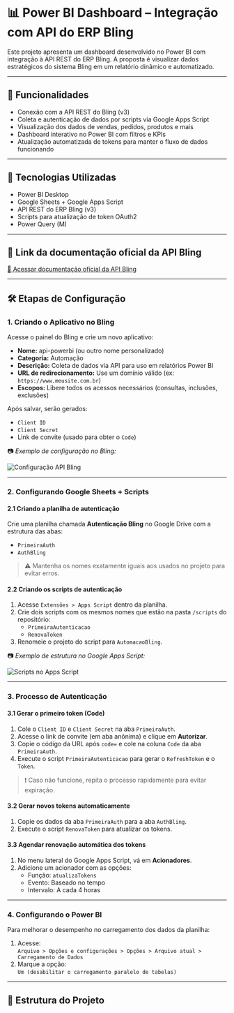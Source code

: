 # 📊 Power BI Dashboard – Integração com API do ERP Bling

Este projeto apresenta um dashboard desenvolvido no Power BI com integração à API REST do ERP Bling. A proposta é visualizar dados estratégicos do sistema Bling em um relatório dinâmico e automatizado.

---

## 🚀 Funcionalidades

- Conexão com a API REST do Bling (v3)
- Coleta e autenticação de dados por scripts via Google Apps Script
- Visualização dos dados de vendas, pedidos, produtos e mais
- Dashboard interativo no Power BI com filtros e KPIs
- Atualização automatizada de tokens para manter o fluxo de dados funcionando

---

## 🧰 Tecnologias Utilizadas

- Power BI Desktop
- Google Sheets + Google Apps Script
- API REST do ERP Bling (v3)
- Scripts para atualização de token OAuth2
- Power Query (M)

---

## 🔗 Link da documentação oficial da API Bling

[🔗 Acessar documentação oficial da API Bling](https://developer.bling.com.br/bling-api#introdu%C3%A7%C3%A3o)

---

## 🛠️ Etapas de Configuração

### 1. Criando o Aplicativo no Bling

Acesse o painel do Bling e crie um novo aplicativo:

- **Nome:** api-powerbi (ou outro nome personalizado)
- **Categoria:** Automação
- **Descrição:** Coleta de dados via API para uso em relatórios Power BI
- **URL de redirecionamento:** Use um domínio válido (ex: `https://www.meusite.com.br`)
- **Escopos:** Libere todos os acessos necessários (consultas, inclusões, exclusões)

Após salvar, serão gerados:

- `Client ID`
- `Client Secret`
- Link de convite (usado para obter o `Code`)

📷 *Exemplo de configuração no Bling:*

![Configuração API Bling](imgs/img01.png)

---

### 2. Configurando Google Sheets + Scripts

#### 2.1 Criando a planilha de autenticação

Crie uma planilha chamada **Autenticação Bling** no Google Drive com a estrutura das abas:

- `PrimeiraAuth`
- `AuthBling`

> ⚠️ Mantenha os nomes exatamente iguais aos usados no projeto para evitar erros.

#### 2.2 Criando os scripts de autenticação

1. Acesse `Extensões > Apps Script` dentro da planilha.
2. Crie dois scripts com os mesmos nomes que estão na pasta `/scripts` do repositório:
   - `PrimeiraAutenticacao`
   - `RenovaToken`
3. Renomeie o projeto do script para `AutomacaoBling`.

📷 *Exemplo de estrutura no Google Apps Script:*

![Scripts no Apps Script](imgs/img02.png)

---

### 3. Processo de Autenticação

#### 3.1 Gerar o primeiro token (Code)

1. Cole o `Client ID` e `Client Secret` na aba `PrimeiraAuth`.
2. Acesse o link de convite (em aba anônima) e clique em **Autorizar**.
3. Copie o código da URL após `code=` e cole na coluna `Code` da aba `PrimeiraAuth`.
4. Execute o script `PrimeiraAutenticacao` para gerar o `RefreshToken` e o `Token`.

> ❗ Caso não funcione, repita o processo rapidamente para evitar expiração.

#### 3.2 Gerar novos tokens automaticamente

1. Copie os dados da aba `PrimeiraAuth` para a aba `AuthBling`.
2. Execute o script `RenovaToken` para atualizar os tokens.

#### 3.3 Agendar renovação automática dos tokens

1. No menu lateral do Google Apps Script, vá em **Acionadores**.
2. Adicione um acionador com as opções:
   - Função: `atualizaTokens`
   - Evento: Baseado no tempo
   - Intervalo: A cada 4 horas

---

### 4. Configurando o Power BI

Para melhorar o desempenho no carregamento dos dados da planilha:

1. Acesse:  
   `Arquivo > Opções e configurações > Opções > Arquivo atual > Carregamento de Dados`
2. Marque a opção:  
   `Um (desabilitar o carregamento paralelo de tabelas)`

---

## 📁 Estrutura do Projeto

